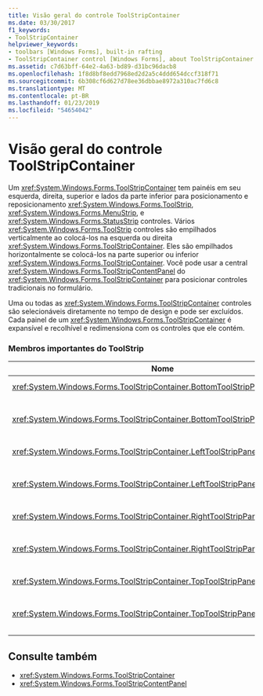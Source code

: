```yaml
---
title: Visão geral do controle ToolStripContainer
ms.date: 03/30/2017
f1_keywords:
- ToolStripContainer
helpviewer_keywords:
- toolbars [Windows Forms], built-in rafting
- ToolStripContainer control [Windows Forms], about ToolStripContainer control
ms.assetid: c7d63bff-64e2-4a63-bd89-d31bc96dacb8
ms.openlocfilehash: 1f8d8bf8edd7968ed2d2a5c4ddd654dccf318f71
ms.sourcegitcommit: 6b308cf6d627d78ee36dbbae8972a310ac7fd6c8
ms.translationtype: MT
ms.contentlocale: pt-BR
ms.lasthandoff: 01/23/2019
ms.locfileid: "54654042"
---
```

# <a name="toolstripcontainer-control-overview"></a>Visão geral do controle ToolStripContainer
Um <xref:System.Windows.Forms.ToolStripContainer> tem painéis em seu esquerda, direita, superior e lados da parte inferior para posicionamento e reposicionamento <xref:System.Windows.Forms.ToolStrip>, <xref:System.Windows.Forms.MenuStrip>, e <xref:System.Windows.Forms.StatusStrip> controles. Vários <xref:System.Windows.Forms.ToolStrip> controles são empilhados verticalmente ao colocá-los na esquerda ou direita <xref:System.Windows.Forms.ToolStripContainer>. Eles são empilhados horizontalmente se colocá-los na parte superior ou inferior <xref:System.Windows.Forms.ToolStripContainer>. Você pode usar a central <xref:System.Windows.Forms.ToolStripContentPanel> do <xref:System.Windows.Forms.ToolStripContainer> para posicionar controles tradicionais no formulário.  
  
 Uma ou todas as <xref:System.Windows.Forms.ToolStripContainer> controles são selecionáveis diretamente no tempo de design e pode ser excluídos. Cada painel de um <xref:System.Windows.Forms.ToolStripContainer> é expansível e recolhível e redimensiona com os controles que ele contém.  
  
### <a name="important-toolstripcontainer-members"></a>Membros importantes do ToolStrip  
  
|Nome|Descrição|  
|----------|-----------------|  
|<xref:System.Windows.Forms.ToolStripContainer.BottomToolStripPanel%2A>|Obtém o painel inferior do <xref:System.Windows.Forms.ToolStripContainer>.|  
|<xref:System.Windows.Forms.ToolStripContainer.BottomToolStripPanelVisible%2A>|Obtém ou define um valor que indica se o painel inferior do <xref:System.Windows.Forms.ToolStripContainer> está visível.|  
|<xref:System.Windows.Forms.ToolStripContainer.LeftToolStripPanel%2A>|Obtém o painel esquerdo do <xref:System.Windows.Forms.ToolStripContainer>.|  
|<xref:System.Windows.Forms.ToolStripContainer.LeftToolStripPanelVisible%2A>|Obtém ou define um valor que indica se o painel esquerdo do <xref:System.Windows.Forms.ToolStripContainer> está visível.|  
|<xref:System.Windows.Forms.ToolStripContainer.RightToolStripPanel%2A>|Obtém o painel direito do <xref:System.Windows.Forms.ToolStripContainer>.|  
|<xref:System.Windows.Forms.ToolStripContainer.RightToolStripPanelVisible%2A>|Obtém ou define um valor que indica se o painel direito do <xref:System.Windows.Forms.ToolStripContainer> está visível.|  
|<xref:System.Windows.Forms.ToolStripContainer.TopToolStripPanel%2A>|Obtém o painel superior do <xref:System.Windows.Forms.ToolStripContainer>.|  
|<xref:System.Windows.Forms.ToolStripContainer.TopToolStripPanelVisible%2A>|Obtém ou define um valor que indica se o painel superior do <xref:System.Windows.Forms.ToolStripContainer> está visível.|  
  
## <a name="see-also"></a>Consulte também
- <xref:System.Windows.Forms.ToolStripContainer>
- <xref:System.Windows.Forms.ToolStripContentPanel>
